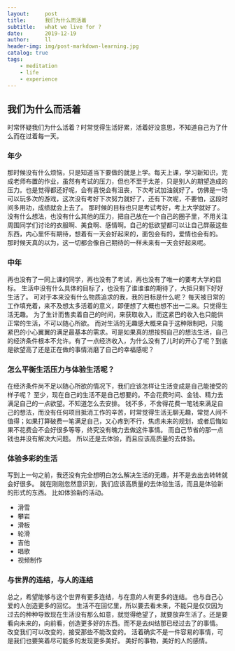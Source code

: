 ```yaml
---
layout:     post
title:      我们为什么而活着
subtitle:   what we live for ?
date:       2019-12-19
author:     ll
header-img: img/post-markdown-learning.jpg
catalog: true
tags:
    - meditation
    - life
    - experience
---
```

## 我们为什么而活着
时常怀疑我们为什么活着？时常觉得生活好累，活着好没意思，不知道自己为了什么而在过着每一天。
### 年少
那时候没有什么烦恼，只是知道当下要做的就是上学。每天上课，学习新知识，完成老师布置的作业，虽然有考试的压力，但也不至于太差，只是别人的期望造成的压力。也是觉得都还好呢，会有喜悦会有沮丧，下次考试加油就好了。仿佛是一场可以玩多次的游戏，这次没有考好下次努力就好了，还有下次呢，不要怕，这段时间多用功，成绩就会上去了。
那时候的目标也只是考试考好，考上大学就好了。
没有什么想法，也没有什么其他的压力，把自己放在一个自己的圈子里，不用关注周围同学们讨论的衣服啊、美食啊、感情啊。自己的低欲望都可以让自己屏蔽这些东西，内心里怀有期待，想着有一天会好起来的，面包会有的，爱情也会有的。
那时候天真的以为，这一切都会像自己期待的一样未来有一天会好起来呢。
### 中年
再也没有了一同上课的同学，再也没有了考试，再也没有了唯一的要考大学的目标。
生活中没有什么具体的目标了，也没有了谁谁谁的期待了，大抵只剩下好好生活了。
可对于本来没有什么物质追求的我，我的目标是什么呢？
每天被日常的工作填充着，来不及想太多活着的意义，即便想了大概也想不出一二来。只觉得生活无趣。
为了生计而售卖着自己的时间，来获取收入，而这紧巴的收入也只能供正常的生活，不可以随心所欲。
而对生活的无趣感大概来自于这种限制吧，只能紧巴的小心翼翼的满足最基本的需求。可是如果真的想按照自己的想法生活，自己的经济条件根本不允许。有了一点经济收入，为什么没有了儿时的开心了呢？到底是欲望高了还是正在做的事情消磨了自己的幸福感呢？
### 怎么平衡生活压力与体验生活呢？
在经济条件尚不足以随心所欲的情况下，我们应该怎样让生活变成是自己能接受的样子呢？
至少，现在自己的生活不是自己想要的。不会花费时间、金钱、精力去满足自己的一点欲望。不知道怎么去安排。
钱不多，不舍得花费一笔钱来满足自己的想法，而没有任何项目抵消工作的辛苦，时常觉得生活无聊无趣，常觉人间不值得；如果打算破费一笔满足自己，又心疼到不行，焦虑未来的规划，或者后悔如果不花费会不会好很多等等，终究没有魄力去做这件事情。
而自己节省的那一点钱也并没有解决大问题。
所以还是去体验，而且应该高质量的去体验。
### 体验多彩的生活
写到上一句之前，我还没有完全想明白怎么解决生活的无趣，并不是去出去转转就会好很多。
就在刚刚忽然意识到，我们应该高质量的去体验生活，而且是体验新的形式的东西。
比如体验新的活动。
- 滑雪
- 攀岩
- 滑板
- 轮滑
- 吉他
- 唱歌
- 视频制作

### 与世界的连结，与人的连结
总之，希望能够与这个世界有更多连结，与在意的人有更多的连结。
也与自己心爱的人创造更多的回忆。
生活不在回忆里，所以要去看未来，不能只是仅仅因为过去的种种导致现在生活没有那么如意，就觉得绝望了，就要放弃生活了。还是要看向未来的，向前看，创造更多好的东西。而不是去纠结那已经过去了的事情。
改变我们可以改变的，接受那些不能改变的。
活着确实不是一件容易的事情，可是我们也要笑着尽可能多的发现更多美好。
美好的事物，美好的人的感情。